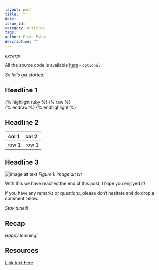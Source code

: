 ```yaml
---
layout: post
title:  ""
date:   
issue_id: 
category: articles
tags: 
author: Firas Esbai
description: ""
---
```


*excerpt*

All the source code is available [here]() - `optional` 

*So let’s get started!*

## Headline 1 ##

   {% highlight ruby %}
   {% raw %}   
   {% endraw %}
   {% endhighlight %}


## Headline 2 ##

| col 1 | col 2 |
| ------|:------|
| row 1 | row 1 | 

## Headline 3 ##

![image alt text](/assets/images/articles/)
*Figure 1: image alt txt*

With this we have reached the end of this post, I hope you enjoyed it!

If you have any remarks or questions, please don’t hesitate and do drop a comment below.

*Stay tuned!* 

## Recap ##

*Happy learning!*

## Resources ##

[Link text Here](https://link-url-here.org)